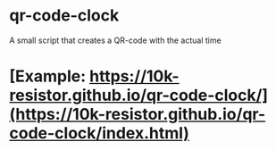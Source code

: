 # qr-code-clock
A small script that creates a QR-code with the actual time

# [Example: https://10k-resistor.github.io/qr-code-clock/](https://10k-resistor.github.io/qr-code-clock/index.html)
